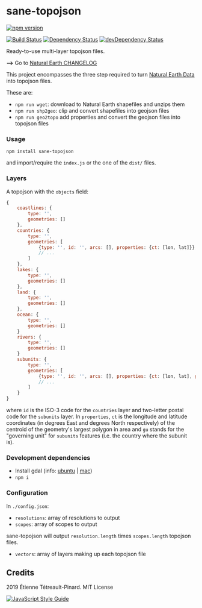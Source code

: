 # sane-topojson

[![npm version][badge-version]][npm]

[![Build Status][badge-travis]][travis]
[![Dependency Status][badge-deps]][deps]
[![devDependency Status][badge-dev-deps]][dev-deps]

Ready-to-use multi-layer topojson files.

**-->** Go to [Natural Earth CHANGELOG](https://github.com/nvkelso/natural-earth-vector/blob/master/CHANGELOG)

This project encompasses the three step required to turn
[Natural Earth Data](http://www.naturalearthdata.com/) into topojson files.

These are:

- `npm run wget`: download to Natural Earth shapefiles and unzips them
- `npm run shp2geo`: clip and convert shapefiles into geojson files
- `npm run geo2topo` add properties and convert the geojson files into topojson
  files

### Usage

```
npm install sane-topojson
```

and import/require the `index.js` or the one of the `dist/` files.

### Layers

A topojson with the `objects` field:

```js
{
    coastlines: {
        type: '',
        geometries: []
    },
    countries: {
        type: '',
        geometries: [
            {type: '', id: '', arcs: [], properties: {ct: [lon, lat]}},
            // ...
        ]
    },
    lakes: {
        type: '',
        geometries: []
    },
    land: {
        type: '',
        geometries: []
    },
    ocean: {
        type: '',
        geometries: []
    }
    rivers: {
        type: '',
        geometries: []
    }
    subunits: {
        type: '',
        geometries: [
            {type: '', id: '', arcs: [], properties: {ct: [lon, lat], gu: 'ISO-3'}},
            // ...
        ]
    }
}
```

where `id` is the ISO-3 code for the `countries` layer and two-letter postal
code for the `subunits` layer. In `properties`, `ct` is the longitude and
latitude coordinates (in degrees East and degrees North respectively) of the
centroid of the geometry's largest polygon in area and `gu` stands for the
"governing unit" for `subunits` features (i.e. the country where the subunit
is).

### Development dependencies

- Install gdal (info:
  [ubuntu](http://www.sarasafavi.com/installing-gdalogr-on-ubuntu.html) |
  [mac](https://trac.osgeo.org/gdal/wiki/BuildingOnMac))
- `npm i`

### Configuration

In `./config.json`:

- `resolutions`: array of resolutions to output
- `scopes`: array of scopes to output

sane-topojson will output `resolution.length` times `scopes.length` topojson
files.

- `vectors`: array of layers making up each topojson file

## Credits

2019 Étienne Tétreault-Pinard. MIT License

[![JavaScript Style Guide](https://cdn.rawgit.com/standard/standard/master/badge.svg)](https://github.com/standard/standard)

[npm]: https://www.npmjs.com/package/sane-topojson
[travis]: https://travis-ci.org/etpinard/sane-topojson
[badge-travis]: https://travis-ci.org/etpinard/sane-topojson.svg?branch=master
[badge-version]: https://badge.fury.io/js/sane-topojson.svg
[badge-deps]: https://david-dm.org/etpinard/sane-topojson.svg?style=flat-square
[deps]: https://david-dm.org/etpinard/sane-topojson
[badge-dev-deps]: https://david-dm.org/etpinard/sane-topojson/dev-status.svg?style=flat-square
[dev-deps]: https://david-dm.org/etpinard/sane-topojson#info=devDependencies
